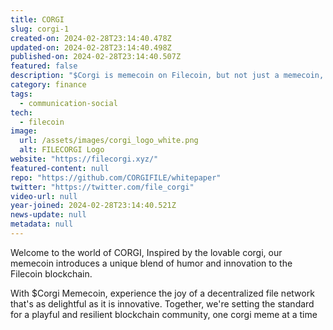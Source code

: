 ```yaml
---
title: CORGI
slug: corgi-1
created-on: 2024-02-28T23:14:40.478Z
updated-on: 2024-02-28T23:14:40.498Z
published-on: 2024-02-28T23:14:40.507Z
featured: false
description: "$Corgi is memecoin on Filecoin, but not just a memecoin, building on Filecoin with utility and community."
category: finance
tags:
  - communication-social
tech:
  - filecoin
image:
  url: /assets/images/corgi_logo_white.png
  alt: FILECORGI Logo
website: "https://filecorgi.xyz/"
featured-content: null
repo: "https://github.com/CORGIFILE/whitepaper"
twitter: "https://twitter.com/file_corgi"
video-url: null
year-joined: 2024-02-28T23:14:40.521Z
news-update: null
metadata: null
---
```


Welcome to the world of CORGI, Inspired by the lovable corgi, our memecoin introduces a unique blend of humor and innovation to the Filecoin blockchain.

With $Corgi Memecoin, experience the joy of a decentralized file network that's as delightful as it is innovative. Together, we're setting the standard for a playful and resilient blockchain community, one corgi meme at a time
